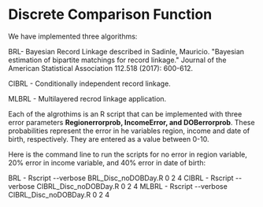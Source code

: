 # Discrete Comparison Function

We have implemented three algorithms:

BRL- Bayesian Record Linkage described in Sadinle, Mauricio. "Bayesian estimation of bipartite matchings for record linkage." Journal of the American Statistical Association 112.518 (2017): 600-612.

CIBRL - Conditionally independent record linkage.

MLBRL - Multilayered recrod linkage application.

Each of the algrothims is an R script that can be implemented with three error parameters **Regionerrorprob, IncomeError, and DOBerrorprob**. These probabilities represent the error in he variables region, income and date of birth, respectively. They are entered as a value between 0-10.

Here is the command line to run the scripts for no error in region variable, 20% error in income variable, and 40% error in date of birth:

BRL - Rscript --verbose BRL_Disc_noDOBDay.R 0 2 4
CIBRL - Rscript --verbose CIBRL_Disc_noDOBDay.R 0 2 4
MLBRL - Rscript --verbose CIBRL_Disc_noDOBDay.R 0 2 4
